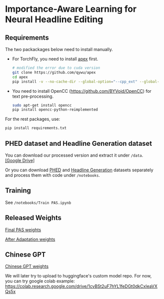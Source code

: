 # Importance-Aware Learning for Neural Headline Editing



## Requirements

The two packackages below need to install manually.

* For TorchFly, you need to install [apex](https://github.com/qywu/apex) first.

    ```bash
    # modified the error due to cuda version
    git clone https://github.com/qywu/apex
    cd apex
    pip install -v --no-cache-dir --global-option="--cpp_ext" --global-option="--cuda_ext" ./
    ```

* You need to install OpenCC (https://github.com/BYVoid/OpenCC) for text pre-processing.

    ```bash
    sudo apt-get install opencc
    pip install opencc-python-reimplemented
    ```

For the rest packages, use:

```bash
pip install requirements.txt
```

## PHED dataset and Headline Generation dataset

You can download our processed version and extract it under `/data`. [[Google Drive]](https://drive.google.com/file/d/1D2WluG_3LLKM81NyZLvUgtzUFlJrgfE0/view?usp=sharing)

Or you can download [PHED](https://drive.google.com/file/d/1UOtCsk9JfO-lSdV9jaeIc6tj8QdC07y8/view?usp=sharing) and [Headline Generation](https://drive.google.com/file/d/1me9-JHapu6DlvXL7OEET7-tsGRoLkCMU/view?usp=sharing) datasets separately and process them with code under `/notebooks`.

## Training

See `/notebooks/Train PAS.ipynb`

## Released Weights

[Final PAS weights](https://drive.google.com/file/d/1WOnV6xMAvokd-aOBTehxHeojz91OiJkl/view?usp=sharing)

[After Adaptation weights](https://drive.google.com/file/d/1nG_V1tVTNgabLo95yy7PIBH-4zpo7ji1/view?usp=sharing)

## Chinese GPT

[Chinese GPT weights](https://drive.google.com/file/d/1agi64d06PlBe6XUz2IMkgl8ZKjw6H7nS/view?usp=sharing)

We will later try to upload to huggingface's custom model repo. For now, you can try google colab example: https://colab.research.google.com/drive/1cvBSt2uF7hYL1feDGt0dkCxIeaVXQs5x

